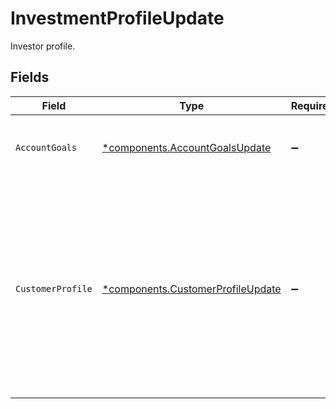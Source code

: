 # InvestmentProfileUpdate

Investor profile.


## Fields

| Field                                                                                                                                                                | Type                                                                                                                                                                 | Required                                                                                                                                                             | Description                                                                                                                                                          |
| -------------------------------------------------------------------------------------------------------------------------------------------------------------------- | -------------------------------------------------------------------------------------------------------------------------------------------------------------------- | -------------------------------------------------------------------------------------------------------------------------------------------------------------------- | -------------------------------------------------------------------------------------------------------------------------------------------------------------------- |
| `AccountGoals`                                                                                                                                                       | [*components.AccountGoalsUpdate](../../models/components/accountgoalsupdate.md)                                                                                      | :heavy_minus_sign:                                                                                                                                                   | The account goals on an investor profile.                                                                                                                            |
| `CustomerProfile`                                                                                                                                                    | [*components.CustomerProfileUpdate](../../models/components/customerprofileupdate.md)                                                                                | :heavy_minus_sign:                                                                                                                                                   | A detailed summary of financial and personal details of an investor, to help understand the investor's financial standing, investment experience and risk tolerance. |